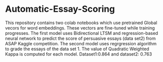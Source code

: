 # Automatic-Essay-Scoring


This repository contains two colab notebooks which use pretrained Global vecors for word embeddings. These vectors are fine-tuned while training progresses. The first model uses Bidirectional LTSM and regression-based neural network to predict the score of persuasive essays (data set2) from ASAP Kaggle competition. The second model uses regrgression algorithm to grade the essays of the data set 1. The value of Quadratic Weighted Kappa is computed for each model. Dataset1:0.864 and dataset2: 0.763
